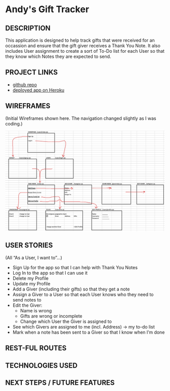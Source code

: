 # Andy's Gift Tracker

## DESCRIPTION
This application is designed to help track gifts that were received for an occassion and ensure that the gift giver receives a Thank You Note.
It also includes User assignment to create a sort of To-Do list for each User so that they know which Notes they are expected to send.

## PROJECT LINKS
   * [github repo](https://github.com/andybuske/AndyProject2)
   * [deployed app on Heroku](https://andy-gift-tracker.herokuapp.com/users)

## WIREFRAMES
(Initial Wireframes shown here.  The navigation changed slightly as I was coding.)

![wireframes](https://github.com/andybuske/AndyProject2/blob/main/Readme-files/wireframe.png)

## USER STORIES

(All “As a User, I want to”…)
* Sign Up for the app so that I can help with Thank You Notes
* Log In to the app so that I can use it
* Delete my Profile
* Update my Profile
* Add a Giver (including their gifts) so that they get a note
* Assign a Giver to a User so that each User knows who they need to send notes to
* Edit the Giver:  
  - Name is wrong
  - Gifts are wrong or incomplete
  - Change which User the Giver is assigned to
* See which Givers are assigned to me (incl. Address) -> my to-do list
* Mark when a note has been sent to a Giver so that I know when I’m done


## REST-FUL ROUTES

## TECHNOLOGIES USED

## NEXT STEPS / FUTURE FEATURES


